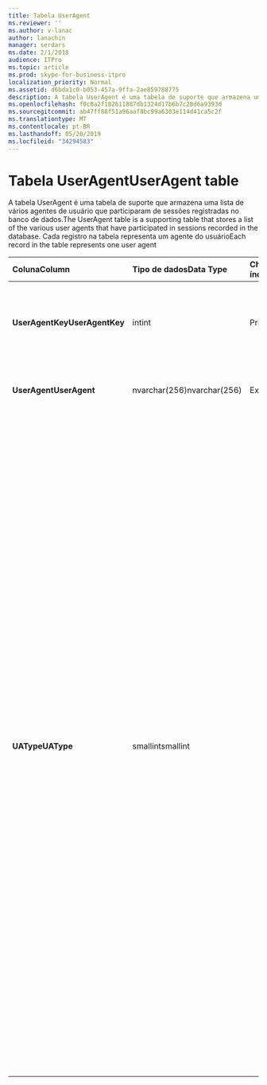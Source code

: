 ```yaml
---
title: Tabela UserAgent
ms.reviewer: ''
ms.author: v-lanac
author: lanachin
manager: serdars
ms.date: 2/1/2018
audience: ITPro
ms.topic: article
ms.prod: skype-for-business-itpro
localization_priority: Normal
ms.assetid: d6bda1c0-b053-457a-9ffa-2ae859788775
description: A tabela UserAgent é uma tabela de suporte que armazena uma lista de vários agentes de usuário que participaram de sessões registradas no banco de dados. Cada registro na tabela representa um agente do usuário
ms.openlocfilehash: f0c8a2f182611887db1324d17b6b7c28d6a9393d
ms.sourcegitcommit: ab47ff88f51a96aaf8bc99a6303e114d41ca5c2f
ms.translationtype: MT
ms.contentlocale: pt-BR
ms.lasthandoff: 05/20/2019
ms.locfileid: "34294583"
---
```

# <a name="useragent-table"></a><span data-ttu-id="83c2b-104">Tabela UserAgent</span><span class="sxs-lookup"><span data-stu-id="83c2b-104">UserAgent table</span></span>
 
<span data-ttu-id="83c2b-105">A tabela UserAgent é uma tabela de suporte que armazena uma lista de vários agentes de usuário que participaram de sessões registradas no banco de dados.</span><span class="sxs-lookup"><span data-stu-id="83c2b-105">The UserAgent table is a supporting table that stores a list of the various user agents that have participated in sessions recorded in the database.</span></span> <span data-ttu-id="83c2b-106">Cada registro na tabela representa um agente do usuário</span><span class="sxs-lookup"><span data-stu-id="83c2b-106">Each record in the table represents one user agent</span></span>
  
|<span data-ttu-id="83c2b-107">**Coluna**</span><span class="sxs-lookup"><span data-stu-id="83c2b-107">**Column**</span></span>|<span data-ttu-id="83c2b-108">**Tipo de dados**</span><span class="sxs-lookup"><span data-stu-id="83c2b-108">**Data Type**</span></span>|<span data-ttu-id="83c2b-109">**Chave/índice**</span><span class="sxs-lookup"><span data-stu-id="83c2b-109">**Key/Index**</span></span>|<span data-ttu-id="83c2b-110">**Detalhes**</span><span class="sxs-lookup"><span data-stu-id="83c2b-110">**Details**</span></span>|
|:-----|:-----|:-----|:-----|
|<span data-ttu-id="83c2b-111">**UserAgentKey**</span><span class="sxs-lookup"><span data-stu-id="83c2b-111">**UserAgentKey**</span></span> <br/> |<span data-ttu-id="83c2b-112">int</span><span class="sxs-lookup"><span data-stu-id="83c2b-112">int</span></span>  <br/> |<span data-ttu-id="83c2b-113">Primária</span><span class="sxs-lookup"><span data-stu-id="83c2b-113">Primary</span></span>  <br/> |<span data-ttu-id="83c2b-114">Número exclusivo que identifica esse agente de usuário.</span><span class="sxs-lookup"><span data-stu-id="83c2b-114">Unique number identifying this user agent.</span></span>  <br/> |
|<span data-ttu-id="83c2b-115">**UserAgent**</span><span class="sxs-lookup"><span data-stu-id="83c2b-115">**UserAgent**</span></span> <br/> |<span data-ttu-id="83c2b-116">nvarchar(256)</span><span class="sxs-lookup"><span data-stu-id="83c2b-116">nvarchar(256)</span></span>  <br/> |<span data-ttu-id="83c2b-117">Exclusividade</span><span class="sxs-lookup"><span data-stu-id="83c2b-117">Unique</span></span>  <br/> |<span data-ttu-id="83c2b-118">Cadeia de caracteres do agente do usuário.</span><span class="sxs-lookup"><span data-stu-id="83c2b-118">User Agent string.</span></span>  <br/> |
|<span data-ttu-id="83c2b-119">**UAType**</span><span class="sxs-lookup"><span data-stu-id="83c2b-119">**UAType**</span></span> <br/> |<span data-ttu-id="83c2b-120">smallint</span><span class="sxs-lookup"><span data-stu-id="83c2b-120">smallint</span></span>  <br/> | <br/> |<span data-ttu-id="83c2b-121">1 é o servidor de mediação.</span><span class="sxs-lookup"><span data-stu-id="83c2b-121">1 is Mediation Server.</span></span>  <br/> <span data-ttu-id="83c2b-122">2 é um servidor de conferência A/V.</span><span class="sxs-lookup"><span data-stu-id="83c2b-122">2 is A/V Conferencing Server.</span></span>  <br/> <span data-ttu-id="83c2b-123">4 é o Skype for Business.</span><span class="sxs-lookup"><span data-stu-id="83c2b-123">4 is Skype for Business.</span></span>  <br/> <span data-ttu-id="83c2b-124">8 é o telefone IP.</span><span class="sxs-lookup"><span data-stu-id="83c2b-124">8 is IP Phone.</span></span>  <br/> <span data-ttu-id="83c2b-125">16 é o console do Live Meeting.</span><span class="sxs-lookup"><span data-stu-id="83c2b-125">16 is Live Meeting Console.</span></span>  <br/> <span data-ttu-id="83c2b-126">o 32 é uma ferramenta de validação de implantação (DVT).</span><span class="sxs-lookup"><span data-stu-id="83c2b-126">32 is Deployment Validation Tool (DVT).</span></span>  <br/> <span data-ttu-id="83c2b-127">o 64 é o Skype for Business Server em computadores Macintosh.</span><span class="sxs-lookup"><span data-stu-id="83c2b-127">64 is Skype for Business Server on Macintosh computers.</span></span>  <br/> <span data-ttu-id="83c2b-128">o 128 é o Skype for Business Server Attendant.</span><span class="sxs-lookup"><span data-stu-id="83c2b-128">128 is Skype for Business Server Attendant.</span></span>  <br/> <span data-ttu-id="83c2b-129">o 256 é o serviço de anúncio de conferências.</span><span class="sxs-lookup"><span data-stu-id="83c2b-129">256 is Conferencing Announcement service.</span></span>  <br/> <span data-ttu-id="83c2b-130">o 512 é o atendedor automático da conferência.</span><span class="sxs-lookup"><span data-stu-id="83c2b-130">512 is Conferencing Auto Attendant.</span></span>  <br/> <span data-ttu-id="83c2b-131">o 1024 é um aplicativo de grupo de resposta.</span><span class="sxs-lookup"><span data-stu-id="83c2b-131">1024 is Response Group application.</span></span>  <br/> <span data-ttu-id="83c2b-132">2048 está fora do controle de voz.</span><span class="sxs-lookup"><span data-stu-id="83c2b-132">2048 is Outside Voice Control.</span></span>  <br/> |
   

